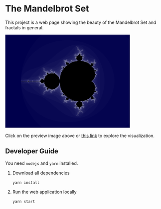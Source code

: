 # The Mandelbrot Set

This project is a web page showing the beauty of the Mandelbrot Set and fractals in general.

[![Screenshot](./screenshot.png)](http://mokiat.com/mandelbrot/index.html)

Click on the preview image above or [this link](http://mokiat.com/mandelbrot/) to explore the visualization.

## Developer Guide

You need `nodejs` and `yarn` installed.

1. Download all dependencies

    ```
    yarn install
    ```

1. Run the web application locally

    ```
    yarn start
    ```
